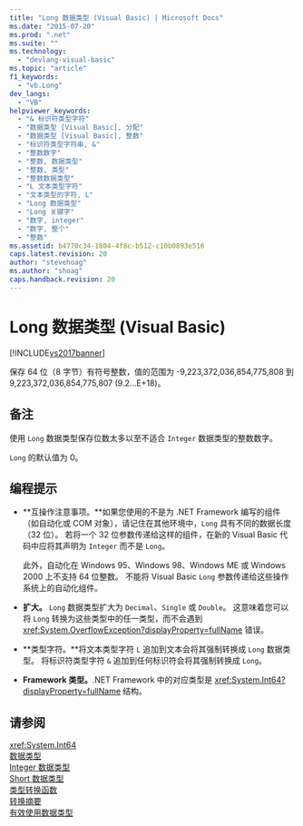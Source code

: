 ```yaml
---
title: "Long 数据类型 (Visual Basic) | Microsoft Docs"
ms.date: "2015-07-20"
ms.prod: ".net"
ms.suite: ""
ms.technology: 
  - "devlang-visual-basic"
ms.topic: "article"
f1_keywords: 
  - "vb.Long"
dev_langs: 
  - "VB"
helpviewer_keywords: 
  - "& 标识符类型字符"
  - "数据类型 [Visual Basic], 分配"
  - "数据类型 [Visual Basic], 整数"
  - "标识符类型字符串, &"
  - "整数数字"
  - "整数, 数据类型"
  - "整数, 类型"
  - "整数数据类型"
  - "L 文本类型字符"
  - "文本类型的字符, L"
  - "Long 数据类型"
  - "Long 关键字"
  - "数字, integer"
  - "数字, 整个"
  - "整数"
ms.assetid: b4770c34-1804-4f8c-b512-c10b0893e516
caps.latest.revision: 20
author: "stevehoag"
ms.author: "shoag"
caps.handback.revision: 20
---
```

# Long 数据类型 (Visual Basic)
[!INCLUDE[vs2017banner](../../../visual-basic/includes/vs2017banner.md)]

保存 64 位（8 字节）有符号整数，值的范围为 \-9,223,372,036,854,775,808 到 9,223,372,036,854,775,807 \(9.2...E\+18\)。  
  
## 备注  
 使用 `Long` 数据类型保存位数太多以至不适合 `Integer` 数据类型的整数数字。  
  
 `Long` 的默认值为 0。  
  
## 编程提示  
  
-   **互操作注意事项。**如果您使用的不是为 .NET Framework 编写的组件（如自动化或 COM 对象），请记住在其他环境中，`Long` 具有不同的数据长度（32 位）。  若将一个 32 位参数传递给这样的组件，在新的 Visual Basic 代码中应将其声明为 `Integer` 而不是 `Long`。  
  
     此外，自动化在 Windows 95、Windows 98、Windows ME 或 Windows 2000 上不支持 64 位整数。  不能将 Visual Basic `Long` 参数传递给这些操作系统上的自动化组件。  
  
-   **扩大。** `Long` 数据类型扩大为 `Decimal`、`Single` 或 `Double`。  这意味着您可以将 `Long` 转换为这些类型中的任一类型，而不会遇到 <xref:System.OverflowException?displayProperty=fullName> 错误。  
  
-   **类型字符。**将文本类型字符 `L` 追加到文本会将其强制转换成 `Long` 数据类型。  将标识符类型字符 `&` 追加到任何标识符会将其强制转换成 `Long`。  
  
-   **Framework 类型。**.NET Framework 中的对应类型是 <xref:System.Int64?displayProperty=fullName> 结构。  
  
## 请参阅  
 <xref:System.Int64>   
 [数据类型](../../../visual-basic/language-reference/data-types/data-type-summary.md)   
 [Integer 数据类型](../../../visual-basic/language-reference/data-types/integer-data-type.md)   
 [Short 数据类型](../../../visual-basic/language-reference/data-types/short-data-type.md)   
 [类型转换函数](../../../visual-basic/language-reference/functions/type-conversion-functions.md)   
 [转换摘要](../../../visual-basic/language-reference/keywords/conversion-summary.md)   
 [有效使用数据类型](../../../visual-basic/programming-guide/language-features/data-types/efficient-use-of-data-types.md)